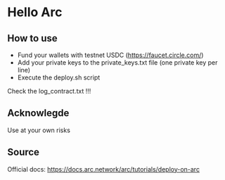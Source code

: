 # Hello Arc

## How to use
- Fund your wallets with testnet USDC (https://faucet.circle.com/)
- Add your private keys to the private_keys.txt file (one private key per line)
- Execute the deploy.sh script

Check the log_contract.txt !!!

## Acknowlegde
Use at your own risks

## Source
Official docs: https://docs.arc.network/arc/tutorials/deploy-on-arc